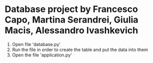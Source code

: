 # Database project by Francesco Capo, Martina Serandrei, Giulia Macis, Alessandro Ivashkevich

1. Open file 'database.py'
2. Run the file in order to create the table and put the data into them
3. Open the file 'application.py'